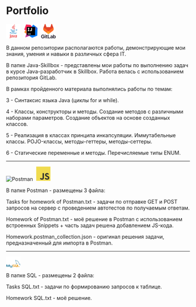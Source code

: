 # Portfolio
<div>
  <img src="https://github.com/devicons/devicon/blob/master/icons/java/java-original-wordmark.svg" title="Java" alt="Java" width="40" height="40"/>&nbsp;
  <img src="https://github.com/devicons/devicon/blob/master/icons/intellij/intellij-original.svg" title="IntelliJ IDEA" alt="IntelliJ IDEA" width="40" height="40"/>&nbsp;
  <img src="https://github.com/devicons/devicon/blob/master/icons/gitlab/gitlab-original-wordmark.svg" title="GitLab" alt="GitLab" width="40" height="40"/>&nbsp;
</div>

В данном репозитории располагаются работы, демонстрирующие мои знания, умения и навыки в различных сфера IT.

В папке Java-Skillbox - представлены мои работы по выполнению задач в курсе Java-разработчик в Skillbox. Работа велась с использованием репозитория GitLab.

В рамках пройденного материала выполнялись работы по темам:

3 - Синтаксис языка Java (циклы for и while).

4 - Классы, конструкторы и методы. Создание методов с различными наборами параметров. Создание объектов на основе созданных классов.

5 - Реализация в классах принципа инкапсуляции. Иммутабельные классы. POJO-классы, методы-геттеры, методы-сеттеры.

6 - Статические переменные и методы. Перечисляемые типы ENUM.

---

<div>
  <img src="https://github.com/btd1337/urutau-icons/blob/master/apps/48/postman.svg" title="Postman" alt="Postman" width="40" height="40"/>&nbsp;
  <img src="https://github.com/devicons/devicon/blob/master/icons/javascript/javascript-original.svg" title="JavaScript" alt="JavaScript" width="40" height="40"/>&nbsp;
</div>

В папке Postman - размещены 3 файла:

Tasks for homework of Postman.txt - задачи по отправке GET и POST запросов на сервер с проведением автотестов по получаемым ответам.

Homework of Postman.txt - моё решение в Postman с использованием встроенных Snippets + часть задач решена добавлением JS-кода.

Homework.postman_collection.json - оригинал решения задачи, предназначенный для импорта в Postman.

---

<div>
  <img src="https://github.com/devicons/devicon/blob/master/icons/mysql/mysql-original-wordmark.svg" title="MySQL" alt="MySQL" width="40" height="40"/>&nbsp;
</div>
В папке SQL - размещены 2 файла:

Tasks SQL.txt - задачи по формированию запросов к таблице.

Homework SQL.txt - моё решение.
